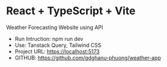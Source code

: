 # React + TypeScript + Vite

Weather Forecasting Website using API

* Run Intruction: npm run dev
* Use: Tanstack Query, Tailwind CSS
* Project URL: [https://localhost:5173](http://localhost:5173/)
* GITHUB: https://github.com/gdghanu-phuong/weather-app
